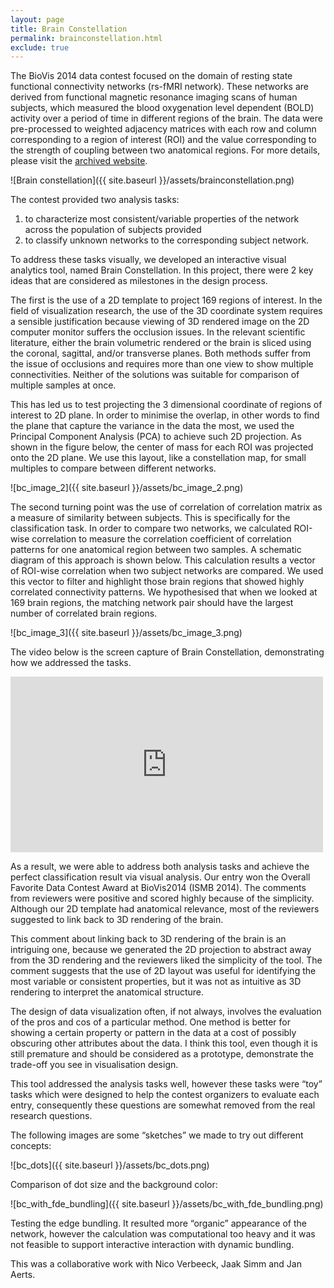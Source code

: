 ```yaml
---
layout: page
title: Brain Constellation
permalink: brainconstellation.html
exclude: true
---
```

The BioVis 2014 data contest focused on the domain of resting state functional connectivity networks (rs-fMRI network). These networks are derived from functional magnetic resonance imaging scans of human subjects, which measured the blood oxygenation level dependent (BOLD) activity over a period of time in different regions of the brain. The data were pre-processed to weighted adjacency matrices with each row and column corresponding to a region of interest (ROI) and the value corresponding to the strength of coupling between two anatomical regions. For more details, please visit the [archived website](http://www.biovis.net/year/2014/info/data_contest).

![Brain constellation]({{ site.baseurl }}/assets/brainconstellation.png)

The contest provided two analysis tasks:

1. to characterize most consistent/variable properties of the network across the population of subjects provided
1. to classify unknown networks to the corresponding subject network.

To address these tasks visually, we developed an interactive visual analytics tool, named Brain Constellation. In this project, there were 2 key ideas that are considered as milestones in the design process.

The first is the use of a 2D template to project 169 regions of interest. In the field of visualization research, the use of the 3D coordinate system requires a sensible justification because viewing of 3D rendered image on the 2D computer monitor suffers the occlusion issues. In the relevant scientific literature, either the brain volumetric rendered or the brain is sliced using the coronal, sagittal, and/or transverse planes. Both methods suffer from the issue of occlusions and requires more than one view to show multiple connectivities. Neither of the solutions was suitable for comparison of multiple samples at once.

This has led us to test projecting the 3 dimensional coordinate of regions of interest to 2D plane. In order to minimise the overlap, in other words to find the plane that capture the variance in the data the most, we used the Principal Component Analysis (PCA) to achieve such 2D projection. As shown in the figure below, the center of mass for each ROI was projected onto the 2D plane. We use this layout, like a constellation map, for small multiples to compare between different networks.

![bc_image_2]({{ site.baseurl }}/assets/bc_image_2.png)

The second turning point was the use of correlation of correlation matrix as a measure of similarity between subjects. This is specifically for the classification task. In order to compare two networks, we calculated ROI-wise correlation to measure the correlation coefficient of correlation patterns for one anatomical region between two samples. A schematic diagram of this approach is shown below. This calculation results a vector of ROI-wise correlation when two subject networks are compared. We used this vector to filter and highlight those brain regions that showed highly correlated connectivity patterns. We hypothesised that when we looked at 169 brain regions, the matching network pair should have the largest number of correlated brain regions.

![bc_image_3]({{ site.baseurl }}/assets/bc_image_3.png)

The video below is the screen capture of Brain Constellation, demonstrating how we addressed the tasks.

<iframe src="https://player.vimeo.com/video/143813795" width="500" height="281" frameborder="0" webkitallowfullscreen mozallowfullscreen allowfullscreen></iframe>

As a result, we were able to address both analysis tasks and achieve the perfect classification result via visual analysis. Our entry won the Overall Favorite Data Contest Award at BioVis2014 (ISMB 2014). The comments from reviewers were positive and scored highly because of the simplicity. Although our 2D template had anatomical relevance, most of the reviewers suggested to link back to 3D rendering of the brain.

This comment about linking back to 3D rendering of the brain is an intriguing one, because we generated the 2D projection to abstract away from the 3D rendering and the reviewers liked the simplicity of the tool. The comment suggests that the use of 2D layout was useful for identifying the most variable or consistent properties, but it was not as intuitive as 3D rendering to interpret the anatomical structure.

The design of data visualization often, if not always, involves the evaluation of the pros and cos of a particular method. One method is better for showing a certain property or pattern in the data at a cost of possibly obscuring other attributes about the data. I think this tool, even though it is still premature and should be considered as a prototype, demonstrate the trade-off you see in visualisation design.

This tool addressed the analysis tasks well, however these tasks were “toy” tasks which were designed to help the contest organizers to evaluate each entry, consequently these questions are somewhat removed from the real research questions.

The following images are some “sketches” we made to try out different concepts:

![bc_dots]({{ site.baseurl }}/assets/bc_dots.png)

Comparison of dot size and the background color:

![bc_with_fde_bundling]({{ site.baseurl }}/assets/bc_with_fde_bundling.png)

Testing the edge bundling. It resulted more “organic” appearance of the network, however the calculation was computational too heavy and it was not feasible to support interactive interaction with dynamic bundling.

This was a collaborative work with Nico Verbeeck, Jaak Simm and Jan Aerts.
